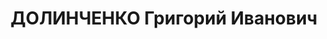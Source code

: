 ---
title: ДОЛИНЧЕНКО Григорий Иванович
description: '1903 р. н., с. Перегонівка Київської губ. Українець, чл. ВКП(б), освіта
  середня, нач. клубу полку, політрук, м. Коростень Київської обл.

  Заарештований 13 серпня 1937 р. Обвинувачувався за ст. 54-16, 54-11 КК УРСР. ВК
  ВС СРСР 21 листопада 1937 р. засудже-ний до розстрілу. Вирок виконано 21 листопада
  1937 р. у м. Київ.

  Реабілітований у 1958 р.'
---